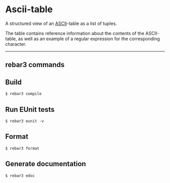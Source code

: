 # Ascii-table
A structured view of an [ASCII](https://en.wikipedia.org/wiki/ASCII)-table as a list of tuples.

The table contains reference information about the contents of the ASCII-table, as well as an example of a regular expression for the corresponding character.


------------------------
## rebar3 commands

Build
-----
	$ rebar3 compile

Run EUnit tests
-----
	$ rebar3 eunit -v
	
Format
-----
	$ rebar3 format

Generate documentation
-----
	$ rebar3 edoc

